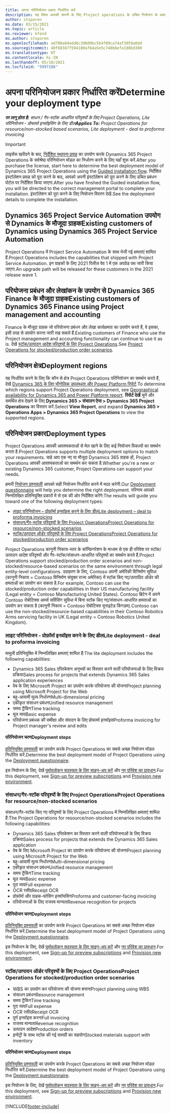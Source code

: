 ```yaml
---
title: अपना परिनियोजन प्रकार निर्धारित करें
description: यह विषय आपकी कंपनी के लिए Project operations के उचित नियोजन के प्रकार को निर्धारित करने में आपकी मदद करने हेतु जानकारी प्रदान करता है.
author: stsporen
ms.date: 03/15/2021
ms.topic: article
ms.reviewer: kfend
ms.author: stsporen
ms.openlocfilehash: ad700a84edd6c39609bc5b4f09ca74af3059a0dd
ms.sourcegitcommit: 40f68387f594180af64a5e5c748b6efa188bd300
ms.translationtype: HT
ms.contentlocale: hi-IN
ms.lasthandoff: 05/10/2021
ms.locfileid: "5997108"
---
```

# <a name="determine-your-deployment-type"></a><span data-ttu-id="68cc3-103">अपना परिनियोजन प्रकार निर्धारित करें</span><span class="sxs-lookup"><span data-stu-id="68cc3-103">Determine your deployment type</span></span>

<span data-ttu-id="68cc3-104">_**पर लागू होता है:** साधन / गैर-स्टॉक आधारित परिदृश्यों के लिए Project Operations, Lite परिनियोजन - प्रोफार्मा इनवॉइसिंग के लिए डील_</span><span class="sxs-lookup"><span data-stu-id="68cc3-104">_**Applies To:** Project Operations for resource/non-stocked based scenarios, Lite deployment - deal to proforma invoicing_</span></span>

> [!IMPORTANT]
> <span data-ttu-id="68cc3-105">लाइसेंस खरीदने के बाद, [निर्देशित स्थापना प्रवाह](https://aka.ms/provisionprojectoperations) का उपयोग करके Dynamics 365 Project Operations के सर्वश्रेष्ठ परिनियोजन मॉडल का निर्धारण करने के लिए यहाँ शुरू करें.</span><span class="sxs-lookup"><span data-stu-id="68cc3-105">After you purchase the license, start here to determine the best deployment model of Dynamics 365 Project Operations using the [Guided installation flow](https://aka.ms/provisionprojectoperations).</span></span>
> <span data-ttu-id="68cc3-106">निर्देशित इंस्टॉलेशन प्रवाह को पूरा करने के बाद, आपको अपनी इंस्टॉलेशन को पूरा करने के लिए उचित प्रबंधन पोर्टल पर निर्देशित किया जाएगा.</span><span class="sxs-lookup"><span data-stu-id="68cc3-106">After you have finshed the Guided installation flow, you will be directed to the correct management portal to complete your installation.</span></span> <span data-ttu-id="68cc3-107">इंस्टॉलेशन को पूरा करने के लिए नियोजन विवरण देखें.</span><span class="sxs-lookup"><span data-stu-id="68cc3-107">See the deployment details to complete the installation.</span></span>


## <a name="existing-customers-of-dynamics-using-dynamics-365-project-service-automation"></a><span data-ttu-id="68cc3-108">Dynamics 365 Project Service Automation उपयोग से Dynamics के मौजूदा ग्राहक</span><span class="sxs-lookup"><span data-stu-id="68cc3-108">Existing customers of Dynamics using Dynamics 365 Project Service Automation</span></span>
<span data-ttu-id="68cc3-109">Project Operations में Project Service Automation के साथ भेजी गई क्षमताएं शामिल हैं.</span><span class="sxs-lookup"><span data-stu-id="68cc3-109">Project Operations includes the capabilities that shipped with Project Service Automation.</span></span> <span data-ttu-id="68cc3-110">इन ग्राहकों के लिए 2021 रिलीज़ वेव 1 में एक अपग्रेड पथ जारी किया जाएगा.</span><span class="sxs-lookup"><span data-stu-id="68cc3-110">An upgrade path will be released for these customers in the 2021 release wave 1.</span></span>

## <a name="existing-customers-of-dynamics-365-finance-using-project-management-and-accounting"></a><span data-ttu-id="68cc3-111">परियोजना प्रबंधन और लेखांकन के उपयोग से Dynamics 365 Finance के मौजूदा ग्राहक</span><span class="sxs-lookup"><span data-stu-id="68cc3-111">Existing customers of Dynamics 365 Finance using Project management and accounting</span></span> 

<span data-ttu-id="68cc3-112">Finance के मौजूदा ग्राहक जो परियोजना प्रबंधन और लेखा कार्यक्षमता का उपयोग करते हैं, वे इसका, इसी तरह से उपयोग करना जारी रख सकते हैं.</span><span class="sxs-lookup"><span data-stu-id="68cc3-112">Existing customers of Finance who use the Project management and accounting functionality can continue to use it as is.</span></span> <span data-ttu-id="68cc3-113">देखें [स्टॉक/उत्पादन आदेश परिदृश्यों के लिए Project Operations](#pma).</span><span class="sxs-lookup"><span data-stu-id="68cc3-113">See [Project Operations for stocked/production order scenarios](#pma).</span></span>


## <a name="deployment-regions"></a><span data-ttu-id="68cc3-114">परिनियोजन क्षेत्र</span><span class="sxs-lookup"><span data-stu-id="68cc3-114">Deployment regions</span></span>
<span data-ttu-id="68cc3-115">यह निर्धारित करने के लिए कि कौन से क्षेत्र Project Operations परिनियोजन का समर्थन करते हैं, देखें [Dynamics 365 के लिए भौगोलिक उपलब्धता और Power Platform रिपोर्ट](https://dynamics.microsoft.com/en-us/geographic-availability/).</span><span class="sxs-lookup"><span data-stu-id="68cc3-115">To determine which regions support Project Operations deployment, see [Geographical availability for Dynamics 365 and Power Platform report](https://dynamics.microsoft.com/en-us/geographic-availability/).</span></span> <span data-ttu-id="68cc3-116">**रिपोर्ट देखें** चुनें और समर्थित क्षेत्र देखने के लिए **Dynamics 365 > संचालन ऐप्स > Dynamics 365 Project Operations** का विस्तार करें.</span><span class="sxs-lookup"><span data-stu-id="68cc3-116">Select **View Report**, and expand **Dynamics 365 > Operations Apps > Dynamics 365 Project Operations** to view the supported regions.</span></span>

## <a name="deployment-types"></a><span data-ttu-id="68cc3-117">परिनियोजन प्रकार</span><span class="sxs-lookup"><span data-stu-id="68cc3-117">Deployment types</span></span>
<span data-ttu-id="68cc3-118">Project Operations आपकी आवश्यकताओं से मेल खाने के लिए कई नियोजन विकल्पों का समर्थन करता है.</span><span class="sxs-lookup"><span data-stu-id="68cc3-118">Project Operations supports multiple deployment options to match your requirements.</span></span> <span data-ttu-id="68cc3-119">चाहे आप एक नए या मौजूदा Dynamics 365 ग्राहक हों, Project Operations आपकी आवश्यकताओं का समर्थन कर सकता है.</span><span class="sxs-lookup"><span data-stu-id="68cc3-119">Whether you're a new or existing Dynamics 365 customer, Project Operations can support your needs.</span></span>

<span data-ttu-id="68cc3-120">हमारी [नियोजन प्रश्नावली](https://aka.ms/provisionprojectoperations) आपको सही नियोजन निर्धारित करने में मदद करेगी.</span><span class="sxs-lookup"><span data-stu-id="68cc3-120">Our [Deployment questionnaire](https://aka.ms/provisionprojectoperations) will help you determine the right deployment.</span></span> <span data-ttu-id="68cc3-121">परिणाम आपको निम्नलिखित प्रतिनियुक्ति प्रकारों में से एक की ओर निर्देशित करेंगे:</span><span class="sxs-lookup"><span data-stu-id="68cc3-121">The results will guide you toward one of the following deployment types:</span></span>

- [<span data-ttu-id="68cc3-122">लाइट परिनियोजन – प्रोफ़ॉर्मा इनवॉइस करने के लिए डील</span><span class="sxs-lookup"><span data-stu-id="68cc3-122">Lite deployment – deal to proforma invoicing</span></span>](#lite)
- [<span data-ttu-id="68cc3-123">संसाधन/गैर-स्टॉक परिदृश्यों के लिए Project Operations</span><span class="sxs-lookup"><span data-stu-id="68cc3-123">Project Operations for resource/non-stocked scenarios</span></span>](#integrated)
- [<span data-ttu-id="68cc3-124">स्टॉक/उत्पादन ऑर्डर परिदृश्यों के लिए Project Operations</span><span class="sxs-lookup"><span data-stu-id="68cc3-124">Project Operations for stocked/production order scenarios</span></span>](#pma)

<span data-ttu-id="68cc3-125">Project Operations कानूनी निकाय-स्तर के कॉन्फ़िगरेशन के माध्यम से एक ही परिवेश पर स्टॉक/उत्पादन आदेश परिदृश्यों और गैर-स्टॉक/संसाधन-आधारित परिदृश्यों का समर्थन करते हैं.</span><span class="sxs-lookup"><span data-stu-id="68cc3-125">Project Operations support stocked/production order scenarios and non-stocked/resource-based scenarios on the same environment through legal entity-level configurations.</span></span> <span data-ttu-id="68cc3-126">उदाहरण के लिए, Contoso अपनी अमेरिकी विनिर्माण सुविधा (कानूनी निकाय = Contoso विनिर्माण संयुक्त राज्य अमेरिका) में स्टॉक किए गए/उत्पादित ऑर्डर की क्षमताओं का उपयोग कर सकता है.</span><span class="sxs-lookup"><span data-stu-id="68cc3-126">For example, Contoso can use the stocked/production order capabilities in their US manufacturing facility (Legal entity = Contoso Manufacturing United States).</span></span> <span data-ttu-id="68cc3-127">Contoso ब्रिटेन में अपने Contoso रोबोटिक्स आर्म्स सर्विसिंग सुविधा में बिना स्टॉक किए गए/संसाधन-आधारित क्षमताओं का उपयोग कर सकता है (कानूनी निकाय = Contoso रोबोटिक्स यूनाइटेड किंगडम).</span><span class="sxs-lookup"><span data-stu-id="68cc3-127">Contoso can use the non-stocked/resource-based capabilities in their Contoso Robotics Arms servicing facility in UK (Legal entity = Contoso Robotics United Kingdom).</span></span>

### <a name="lite-deployment---deal-to-proforma-invoicing"></a><a  name="lite"></a><span data-ttu-id="68cc3-128">लाइट परिनियोजन - प्रोफ़ॉर्मा इनवॉइस करने के लिए डील</span><span class="sxs-lookup"><span data-stu-id="68cc3-128">Lite deployment - deal to proforma invoicing</span></span>

<span data-ttu-id="68cc3-129">मामूली प्रतिनियुक्ति में निम्नलिखित क्षमताएं शामिल हैं:</span><span class="sxs-lookup"><span data-stu-id="68cc3-129">The lite deployment includes the following capabilities:</span></span>

- <span data-ttu-id="68cc3-130">Dynamics 365 Sales एप्लिकेशन अनुभवों का विस्तार करने वाली परियोजनाओं के लिए विक्रय प्रक्रिया</span><span class="sxs-lookup"><span data-stu-id="68cc3-130">Sales process for projects that extends Dynamics 365 Sales application experiences</span></span>
- <span data-ttu-id="68cc3-131">वेब के लिए Microsoft Project का उपयोग करके परियोजना की योजना</span><span class="sxs-lookup"><span data-stu-id="68cc3-131">Project planning using Microsoft Project for the Web</span></span>
- <span data-ttu-id="68cc3-132">बहु-आयामी मूल्य निर्धारण</span><span class="sxs-lookup"><span data-stu-id="68cc3-132">Multi-dimensional pricing</span></span>
- <span data-ttu-id="68cc3-133">एकीकृत संसाधन प्रबंधन</span><span class="sxs-lookup"><span data-stu-id="68cc3-133">Unified resource management</span></span>
- <span data-ttu-id="68cc3-134">समय ट्रैकिंग</span><span class="sxs-lookup"><span data-stu-id="68cc3-134">Time tracking</span></span>
- <span data-ttu-id="68cc3-135">मूल व्यय</span><span class="sxs-lookup"><span data-stu-id="68cc3-135">Basic expense</span></span>
- <span data-ttu-id="68cc3-136">परियोजना प्रबंधक की समीक्षा और संपादन के लिए प्रोफार्मा इनवॉइस</span><span class="sxs-lookup"><span data-stu-id="68cc3-136">Proforma invoicing for Project manager's review and edits</span></span> 

#### <a name="deployment-steps"></a><span data-ttu-id="68cc3-137">परिनियोजन चरण</span><span class="sxs-lookup"><span data-stu-id="68cc3-137">Deployment steps</span></span>
<span data-ttu-id="68cc3-138">[प्रतिनियुक्ति प्रश्नावली](https://aka.ms/provisionprojectoperations) का उपयोग करके Project Operations का सबसे अच्छा नियोजन मॉडल निर्धारित करें.</span><span class="sxs-lookup"><span data-stu-id="68cc3-138">Determine the best deployment model of Project Operations using the [Deployment questionnaire](https://aka.ms/provisionprojectoperations).</span></span>

<span data-ttu-id="68cc3-139">इस नियोजन के लिए, देखें [पूर्वावलोकन सदस्यता के लिए साइन-अप करें](lite-preview-subscription-sign-up.md) और [नए परिवेश का प्रावधान](lite-deployment.md).</span><span class="sxs-lookup"><span data-stu-id="68cc3-139">For this deployment, see [Sign-up for preview subscriptions](lite-preview-subscription-sign-up.md) and [Provision new environment](lite-deployment.md).</span></span> 


### <a name="project-operations-for-resourcenon-stocked-scenarios"></a><a name="integrated"></a><span data-ttu-id="68cc3-140">संसाधन/गैर-स्टॉक परिदृश्यों के लिए Project Operations</span><span class="sxs-lookup"><span data-stu-id="68cc3-140">Project Operations for resource/non-stocked scenarios</span></span>
<span data-ttu-id="68cc3-141">संसाधन/गैर-स्टॉक किए गए परिदृश्यों के लिए Project Operations में निम्नलिखित क्षमताएं शामिल हैं:</span><span class="sxs-lookup"><span data-stu-id="68cc3-141">The Project Operations for resource/non-stocked scenarios includes the following capabilities:</span></span>
 
- <span data-ttu-id="68cc3-142">Dynamics 365 Sales एप्लिकेशन का विस्तार करने वाली परियोजनाओं के लिए विक्रय प्रक्रिया</span><span class="sxs-lookup"><span data-stu-id="68cc3-142">Sales process for projects that extends the Dynamics 365 Sales application</span></span>
- <span data-ttu-id="68cc3-143">वेब के लिए Microsoft Project का उपयोग करके परियोजना की योजना</span><span class="sxs-lookup"><span data-stu-id="68cc3-143">Project planning using Microsoft Project for the Web</span></span>
- <span data-ttu-id="68cc3-144">बहु-आयामी मूल्य निर्धारण</span><span class="sxs-lookup"><span data-stu-id="68cc3-144">Multi-dimensional pricing</span></span>
- <span data-ttu-id="68cc3-145">एकीकृत संसाधन प्रबंधन</span><span class="sxs-lookup"><span data-stu-id="68cc3-145">Unified resource management</span></span>
- <span data-ttu-id="68cc3-146">समय ट्रैकिंग</span><span class="sxs-lookup"><span data-stu-id="68cc3-146">Time tracking</span></span>
- <span data-ttu-id="68cc3-147">मूल व्यय</span><span class="sxs-lookup"><span data-stu-id="68cc3-147">Basic expense</span></span>
- <span data-ttu-id="68cc3-148">पूरा व्यय</span><span class="sxs-lookup"><span data-stu-id="68cc3-148">Full expense</span></span>
- <span data-ttu-id="68cc3-149">OCR रसीद</span><span class="sxs-lookup"><span data-stu-id="68cc3-149">Receipt OCR</span></span>
- <span data-ttu-id="68cc3-150">प्रोफ़ॉर्मा और ग्राहक-फोसिंग इनवॉयसिंग</span><span class="sxs-lookup"><span data-stu-id="68cc3-150">Proforma and customer-facing invoicing</span></span> 
- <span data-ttu-id="68cc3-151">परियोजनाओं के लिए राजस्व मान्यता</span><span class="sxs-lookup"><span data-stu-id="68cc3-151">Revenue recognition for projects</span></span>

#### <a name="deployment-steps"></a><span data-ttu-id="68cc3-152">परिनियोजन चरण</span><span class="sxs-lookup"><span data-stu-id="68cc3-152">Deployment steps</span></span>
<span data-ttu-id="68cc3-153">[प्रतिनियुक्ति प्रश्नावली](https://aka.ms/provisionprojectoperations) का उपयोग करके Project Operations का सबसे अच्छा नियोजन मॉडल निर्धारित करें.</span><span class="sxs-lookup"><span data-stu-id="68cc3-153">Determine the best deployment model of Project Operations using the [Deployment questionnaire](https://aka.ms/provisionprojectoperations).</span></span>

<span data-ttu-id="68cc3-154">इस नियोजन के लिए, देखें [पूर्वावलोकन सदस्यता के लिए साइन-अप करें](resource-sign-up-preview-subscription.md) और [नए परिवेश का प्रावधान](resource-provision-new-environment.md).</span><span class="sxs-lookup"><span data-stu-id="68cc3-154">For this deployment, see [Sign-up for preview subscriptions](resource-sign-up-preview-subscription.md) and [Provision new environment](resource-provision-new-environment.md).</span></span> 


### <a name="project-operations-for-stockedproduction-order-scenarios"></a><a name="pma"></a><span data-ttu-id="68cc3-155">स्टॉक/उत्पादन ऑर्डर परिदृश्यों के लिए Project Operations</span><span class="sxs-lookup"><span data-stu-id="68cc3-155">Project Operations for stocked/production order scenarios</span></span>

- <span data-ttu-id="68cc3-156">WBS का उपयोग कर परियोजना की योजना बनाना</span><span class="sxs-lookup"><span data-stu-id="68cc3-156">Project planning using WBS</span></span>
- <span data-ttu-id="68cc3-157">संसाधन प्रबंधन</span><span class="sxs-lookup"><span data-stu-id="68cc3-157">Resource management</span></span>
- <span data-ttu-id="68cc3-158">समय ट्रैकिंग</span><span class="sxs-lookup"><span data-stu-id="68cc3-158">Time tracking</span></span>
- <span data-ttu-id="68cc3-159">पूरा व्यय</span><span class="sxs-lookup"><span data-stu-id="68cc3-159">Full expense</span></span>
- <span data-ttu-id="68cc3-160">OCR रसीद</span><span class="sxs-lookup"><span data-stu-id="68cc3-160">Receipt OCR</span></span>
- <span data-ttu-id="68cc3-161">पूर्ण इनवॉइस करना</span><span class="sxs-lookup"><span data-stu-id="68cc3-161">Full invoicing</span></span>
- <span data-ttu-id="68cc3-162">राजस्व मान्यता</span><span class="sxs-lookup"><span data-stu-id="68cc3-162">Revenue recognition</span></span>
- <span data-ttu-id="68cc3-163">उत्पादन आदेश</span><span class="sxs-lookup"><span data-stu-id="68cc3-163">Production orders</span></span>
- <span data-ttu-id="68cc3-164">इन्वेंट्री के साथ स्टॉक की गई सामग्री का सहयोग</span><span class="sxs-lookup"><span data-stu-id="68cc3-164">Stocked materials support with inventory</span></span>

#### <a name="deployment-steps"></a><span data-ttu-id="68cc3-165">परिनियोजन चरण</span><span class="sxs-lookup"><span data-stu-id="68cc3-165">Deployment steps</span></span>
<span data-ttu-id="68cc3-166">[प्रतिनियुक्ति प्रश्नावली](https://aka.ms/provisionprojectoperations) का उपयोग करके Project Operations का सबसे अच्छा नियोजन मॉडल निर्धारित करें.</span><span class="sxs-lookup"><span data-stu-id="68cc3-166">Determine the best deployment model of Project Operations using the [Deployment questionnaire](https://aka.ms/provisionprojectoperations).</span></span>

<span data-ttu-id="68cc3-167">इस नियोजन के लिए, देखें [पूर्वावलोकन सदस्यता के लिए साइन-अप करें](/dynamics365/fin-ops-core/dev-itpro/dev-tools/sign-up-preview-subscription?toc=%2fdynamics365%2ffinance%2ftoc.json) और [नए परिवेश का प्रावधान](/dynamics365/fin-ops-core/dev-itpro/deployment/deploy-demo-environment?toc=%2fdynamics365%2ffinance%2ftoc.json).</span><span class="sxs-lookup"><span data-stu-id="68cc3-167">For this deployment, see [Sign-up for preview subscriptions](/dynamics365/fin-ops-core/dev-itpro/dev-tools/sign-up-preview-subscription?toc=%2fdynamics365%2ffinance%2ftoc.json) and [Provision new environment](/dynamics365/fin-ops-core/dev-itpro/deployment/deploy-demo-environment?toc=%2fdynamics365%2ffinance%2ftoc.json).</span></span> 



[!INCLUDE[footer-include](../includes/footer-banner.md)]